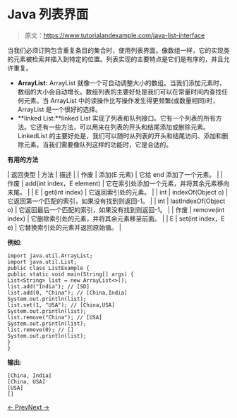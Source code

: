 # Java 列表界面

> 原文：<https://www.tutorialandexample.com/java-list-interface>

当我们必须订购包含重复条目的集合时，使用列表界面。像数组一样，它的实现类的元素被检索并插入到特定的位置。列表实现的主要特点是它们是有序的，并且允许重复。

*   **ArrayList:** ArrayList 就像一个可自动调整大小的数组。当我们添加元素时，数组的大小会自动增长。数组列表的主要好处是我们可以在常量时间内查找任何元素。当 ArrayList 中的读操作比写操作发生得更频繁(或数量相同)时，ArrayList 是一个很好的选择。
*   **linked List:**linked List 实现了列表和队列接口。它有一个列表的所有方法。它还有一些方法，可以用来在列表的开头和结尾添加或删除元素。LinkedList 的主要好处是，我们可以随时从列表的开头和结尾访问、添加和删除元素。当我们需要像队列这样的功能时，它是合适的。

**有用的方法**

| 返回类型 | 方法 | 描述 |
| 作废 | 添加(E 元素) | 它给 end 添加了一个元素。 |
| 作废 | add(int index，E element) | 它在索引处添加一个元素，并将其余元素移向末尾。 |
| E | get(int index) | 它返回索引处的元素。 |
| int | indexOf(Object o) | 它返回第一个匹配的索引，如果没有找到则返回-1。 |
| int | lastIndexOf(Object o) | 它返回最后一个匹配的索引，如果没有找到则返回-1。 |
| 作废 | remove(int index) | 它删除索引处的元素，并将其余元素移至前面。 |
| E | set(int index，E e) | 它替换索引处的元素并返回原始值。 |

**例如:**

```
import java.util.ArrayList;
import java.util.List;
public class ListExample {
public static void main(String[] args) {
List<String> list = new ArrayList<>();
list.add("India"); // [SD]
list.add(0, "China"); // [China,India]
System.out.println(list);
list.set(1, "USA"); // [China,USA]
System.out.println(list);
list.remove("China"); // [USA]
System.out.println(list);
list.remove(0); // []
System.out.println(list);
}
}
```

**输出:**

```
[China, India]
[China, USA]
[USA]
[]
```

[← Prev](/collections-in-java)[Next →](/java-set-interface)